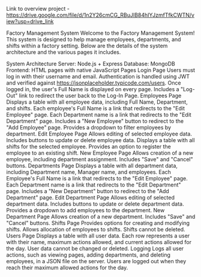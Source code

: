 Link to overview project - https://drive.google.com/file/d/1n2Y26cmCG_RBuJIB84hIYJzmfTfkCWTN/view?usp=drive_link


Factory Management System
Welcome to the Factory Management System! This system is designed to help manage employees, departments, and shifts within a factory setting. Below are the details of the system architecture and the various pages it includes.

System Architecture
Server: Node.js + Express
Database: MongoDB
Frontend: HTML pages with native JavaScript
Pages
Login Page
Users must log in with their username and email.
Authentication is handled using JWT and verified against https://jsonplaceholder.typicode.com/users.
Once logged in, the user's Full Name is displayed on every page.
Includes a "Log-Out" link to redirect the user back to the Log-In Page.
Employees Page
Displays a table with all employee data, including Full Name, Department, and shifts.
Each employee's Full Name is a link that redirects to the "Edit Employee" page.
Each Department name is a link that redirects to the "Edit Department" page.
Includes a "New Employee" button to redirect to the "Add Employee" page.
Provides a dropdown to filter employees by department.
Edit Employee Page
Allows editing of selected employee data.
Includes buttons to update or delete employee data.
Displays a table with all shifts for the selected employee.
Provides an option to register the employee to an existing shift.
New Employee Page
Allows creation of a new employee, including department assignment.
Includes "Save" and "Cancel" buttons.
Departments Page
Displays a table with all department data, including Department name, Manager name, and employees.
Each Employee's Full Name is a link that redirects to the "Edit Employee" page.
Each Department name is a link that redirects to the "Edit Department" page.
Includes a "New Department" button to redirect to the "Add Department" page.
Edit Department Page
Allows editing of selected department data.
Includes buttons to update or delete department data.
Provides a dropdown to add employees to the department.
New Department Page
Allows creation of a new department.
Includes "Save" and "Cancel" buttons.
Shifts Page
Provides options for creating and modifying shifts.
Allows allocation of employees to shifts.
Shifts cannot be deleted.
Users Page
Displays a table with all user data.
Each row represents a user with their name, maximum actions allowed, and current actions allowed for the day.
User data cannot be changed or deleted.
Logging
Logs all user actions, such as viewing pages, adding departments, and deleting employees, in a JSON file on the server.
Users are logged out when they reach their maximum allowed actions for the day.

